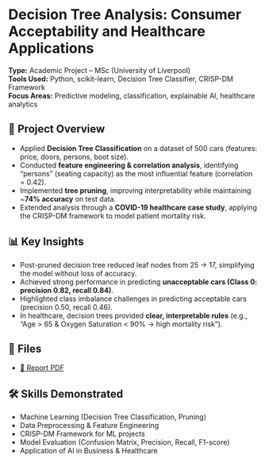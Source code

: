 
# Decision Tree Analysis: Consumer Acceptability and Healthcare Applications  

**Type:** Academic Project – MSc (University of Liverpool)  
**Tools Used:** Python, scikit-learn, Decision Tree Classifier, CRISP-DM Framework  
**Focus Areas:** Predictive modeling, classification, explainable AI, healthcare analytics  

## 📑 Project Overview  
- Applied **Decision Tree Classification** on a dataset of 500 cars (features: price, doors, persons, boot size).  
- Conducted **feature engineering & correlation analysis**, identifying “persons” (seating capacity) as the most influential feature (correlation = 0.42).  
- Implemented **tree pruning**, improving interpretability while maintaining ~**74% accuracy** on test data.  
- Extended analysis through a **COVID-19 healthcare case study**, applying the CRISP-DM framework to model patient mortality risk.  

## 📊 Key Insights  
- Post-pruned decision tree reduced leaf nodes from 25 → 17, simplifying the model without loss of accuracy.  
- Achieved strong performance in predicting **unacceptable cars (Class 0: precision 0.82, recall 0.84)**.  
- Highlighted class imbalance challenges in predicting acceptable cars (precision 0.50, recall 0.46).  
- In healthcare, decision trees provided **clear, interpretable rules** (e.g., “Age > 65 & Oxygen Saturation < 90% → high mortality risk”).  

## 📂 Files  
- [📄 Report PDF](./annotated-DATA%20MINING%20ASSIGNMENT%20-%201.docx.pdf)  

## 🛠️ Skills Demonstrated  
- Machine Learning (Decision Tree Classification, Pruning)  
- Data Preprocessing & Feature Engineering  
- CRISP-DM Framework for ML projects  
- Model Evaluation (Confusion Matrix, Precision, Recall, F1-score)  
- Application of AI in Business & Healthcare  
